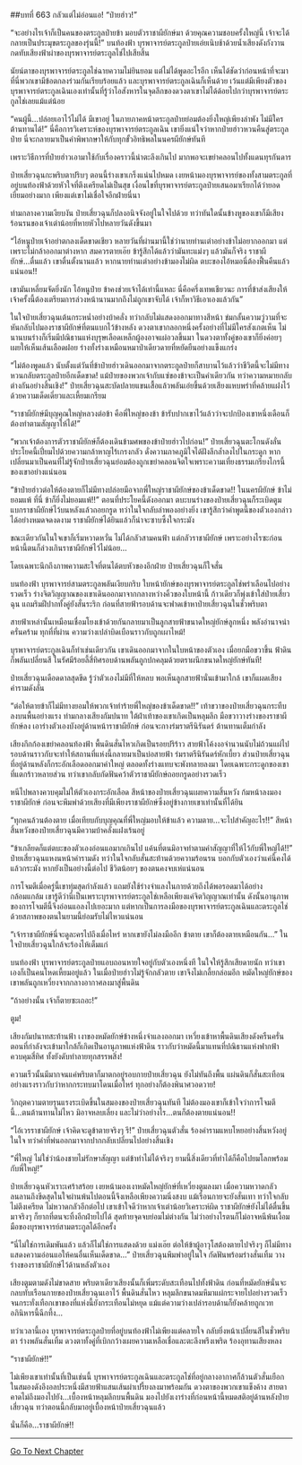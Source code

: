 ##บทที่ 663 กลัวแต่ไม่อ่อนแอ!
“ป๋ายฮ่าว!”

“จะอย่างไรเจ้าก็เป็นคนของตระกูลป๋ายข้า มอบตัวราชาผียักษ์มา ด้วยคุณความชอบครั้งใหญ่นี้ เจ้าจะได้กลายเป็นประมุขตระกูลของรุ่นนี้!” บนท้องฟ้า บุรพาจารย์ตระกูลป๋ายเอ่ยเนิบช้าด้วยน้ำเสียงดังกังวาน กดทับเสียงฟ้าผ่าของบุรพาจารย์ตระกูลไช่ไปเสียสิ้น

นัยน์ตาของบุรพาจารย์ตระกูลไช่ฉายความไม่ยินยอม แต่ไม่ได้พูดอะไรอีก เห็นได้ชัดว่าก่อนหน้าที่จะมาที่นี่พวกเขามีข้อตกลงร่วมกันเรียบร้อยแล้ว และบุรพาจารย์ตระกูลเฉินก็เห็นด้วย เว้นแต่มีเพียงตัวของบุรพาจารย์ตระกูลเฉินเองเท่านั้นที่รู้ว่าไอสังหารในจุดลึกของดวงตาเขาไม่ได้ด้อยไปกว่าบุรพาจารย์ตระกูลไช่เลยแม้แต่น้อย

“คนผู้นี้...ปล่อยเอาไว้ไม่ได้ มีเขาอยู่ ในภายภาคหน้าตระกูลป๋ายย่อมต้องยิ่งใหญ่เพียงลำพัง ไม่มีใครต้านทานได้!” นี่คือการวิเคราะห์ของบุรพาจารย์ตระกูลเฉิน เขายิ่งแน่ใจว่าหากป๋ายฮ่าวหวนคืนสู่ตระกูลป๋าย นี่จะกลายมาเป็นคำพิพากษาให้กับทุกขั้วอิทธิพลในนครผียักษ์ทันที

เพราะวิธีการที่ป๋ายฮ่าวเอามาใช้กับเรื่องคราวนี้น่าตะลึงเกินไป มากพอจะเขย่าคลอนไปทั้งแดนทุรกันดาร

ป๋ายเสี่ยวฉุนกะพริบตาปริบๆ ตอนนี้ร่างเขาเกร็งแน่นไปหมด เงยหน้ามองบุรพาจารย์ของทั้งสามตระกูลที่อยู่บนท้องฟ้าด้วยหัวใจที่ตึงเครียดไม่เป็นสุข เงื่อนไขที่บุรพาจารย์ตระกูลป๋ายเสนอมาเรียกได้ว่ายอดเยี่ยมอย่างมาก เพียงแต่เขาไม่เชื่อใจอีกฝ่ายนี่นา

ท่ามกลางความเงียบงัน ป๋ายเสี่ยวฉุนก็ปลงอนิจจังอยู่ในใจไปด้วย ทว่าทันใดนั้นข้างหูของเขาก็มีเสียงร้อนรนของเจ้าเต่าน้อยที่หายหัวไปหลายวันดังขึ้นมา

“ไอ้หนูป๋ายเจ้าอย่าตกลงเด็ดขาดเชียว หลายวันที่ผ่านมานี้ใช่ว่านายท่านเต่าอย่างข้าไม่อยากออกมา แต่เพราะไม่กล้าออกมาต่างหาก สมควรตายเอ๊ย ข้ารู้สึกได้แล้วว่ามันทะแม่งๆ แล้วมันก็จริง ราชาผียักษ์...ตื่นแล้ว เขาตื่นตั้งนานแล้ว หากนายท่านเต่าอย่างข้ามองไม่ผิด ตบะของไอ้หมอนี่ต้องฟื้นคืนแล้วแน่นอน!!

เขามันเหลี่ยมจัดยิ่งนัก ไอ้หนูป๋าย ข้าคงช่วยเจ้าได้เท่านี้แหละ นี่คือครึ่งเทพเชียวนะ การที่ข้าส่งเสียงให้เจ้าครั้งนี้ต้องเตรียมการล่วงหน้านานมากถึงไม่ถูกเขาจับได้ เจ้าก็หาวิธีเอาเองแล้วกัน”

ในใจป๋ายเสี่ยวฉุนเต้นกระหน่ำอย่างบ้าคลั่ง ทว่ากลับไม่แสดงออกมาทางสีหน้า ข่มกลั้นความวู่วามที่จะหันกลับไปมองราชาผียักษ์ที่ตนแบกไว้ข้างหลัง ดวงตาเขากลอกหนึ่งครั้งอย่างที่ไม่มีใครสังเกตเห็น ไม่นานบนร่างก็เริ่มมีปณิธานแห่งบุรุษเลือดเหล็กผู้องอาจแผ่อวลขึ้นมา ในดวงตาทั้งคู่ของเขาก็ยิ่งค่อยๆ เผยให้เห็นเส้นเลือดฝอย ร่างทั้งร่างเหมือนหมาป่าเดียวดายที่หยัดยืนอย่างแข็งแกร่ง

“ไม่ต้องพูดแล้ว นับตั้งแต่วันที่ข้าป๋ายฮ่าวเดินออกมาจากตระกูลป๋ายก็สาบานไว้แล้วว่าชีวิตนี้จะไม่มีทางหวนกลับตระกูลป๋ายอีกเด็ดขาด! แม้ป๋ายของพวกเจ้ากับแซ่ของข้าจะเป็นคำเดียวกัน ทว่าความหมายกลับต่างกันอย่างสิ้นเชิง!” ป๋ายเสี่ยวฉุนสะบัดปลายแขนเสื้อแล้วพลันเอ่ยขึ้นด้วยเสียงแหบพร่าที่คล้ายแฝงไว้ด้วยความเด็ดเดี่ยวและเหี้ยมเกรียม

“ราชาผียักษ์มีบุญคุณใหญ่หลวงต่อข้า คือพี่ใหญ่ของข้า ข้ารับปากเขาไว้แล้วว่าจะปกป้องเขาหนึ่งเดือนก็ต้องทำตามสัญญาให้ได้!”

“พวกเจ้าต้องการตัวราชาผียักษ์ก็ต้องเดินข้ามศพของข้าป๋ายฮ่าวไปก่อน!” ป๋ายเสี่ยวฉุนตะโกนดังลั่น ประโยคนี้เปี่ยมไปด้วยความกล้าหาญไร้เกรงกลัว ดั่งความภาคภูมิใจได้ฝังลึกล้ำลงไปในกระดูก หากเปลี่ยนมาเป็นคนที่ไม่รู้จักป๋ายเสี่ยวฉุนย่อมต้องถูกเขย่าคลอนจิตใจเพราะความเที่ยงธรรมเกรียงไกรนี้ของเขาอย่างแน่นอน

“ข้าป๋ายฮ่าวต่อให้ต้องตายก็ไม่มีทางปล่อยมือจากพี่ใหญ่ราชาผียักษ์ของข้าเด็ดขาด!! ในนครผียักษ์ ข้าไม่ยอมแพ้ ที่นี่ ข้าก็ยิ่งไม่ยอมแพ้!!” ตอนที่ประโยคนี้ดังออกมา ตบะบนร่างของป๋ายเสี่ยวฉุนก็ระเบิดตูม แบกราชาผียักษ์ไว้บนหลังแล้วถอยกรูด ทว่าในใจกลับลำพองอย่างยิ่ง เขารู้สึกว่าคำพูดนี้ของตัวเองกล่าวได้อย่างหมดจดงดงาม ราชาผียักษ์ได้ยินแล้วก็น่าจะซาบซึ้งใจกระมัง

ขณะเดียวกันในใจเขาก็เริ่มหวาดหวั่น ไม่ได้กลัวสามคนฟ้า แต่กลัวราชาผียักษ์ เพราะอย่างไรซะก่อนหน้านี้ตนก็ล่วงเกินราชาผียักษ์ไว้ไม่น้อย...

โดยเฉพาะนึกถึงภาพความสะใจที่ตนได้ตบหัวของอีกฝ่าย ป๋ายเสี่ยวฉุนก็ใจสั่น

บนท้องฟ้า บุรพาจารย์สามตระกูลพลันเงียบกริบ ใบหน้ายักษ์ของบุรพาจารย์ตระกูลไช่พร่าเลือนไปอย่างรวดเร็ว ร่างจิตวิญญาณของเขาเดินออกมาจากกลางหว่างคิ้วของใบหน้านี้ ก้าวเดียวก็พุ่งเข้าใส่ป๋ายเสี่ยวฉุน แถมริมฝีปากทั้งคู่ยังสั่นระริก ก่อนที่สายฟ้ารอบด้านจะฟาดเข้าหาป๋ายเสี่ยวฉุนในชั่วพริบตา

สายฟ้าเหล่านั้นเหมือนเชื่อมโยงเข้าด้วยกันกลายมาเป็นลูกสายฟ้าขนาดใหญ่ยักษ์ลูกหนึ่ง พลังอำนาจน่าครั่นคร้าม ทุกที่ที่ผ่าน ความว่างเปล่าบิดเบือนราวกับถูกเผาไหม้!

บุรพาจารย์ตระกูลเฉินก็ทำเช่นเดียวกัน เขาเดินออกมาจากในใบหน้าของตัวเอง เมื่อยกมือขวาขึ้น ฟ้าดินก็พลันเปลี่ยนสี ในรัศมีร้อยลี้สี่ทิศรอบด้านพลันถูกปกคลุมด้วยตราผนึกขนาดใหญ่ยักษ์ทันที!

ป๋ายเสี่ยวฉุนเดือดดาลสุดขีด รู้ว่าตัวเองไม่มีที่ให้หลบ พอเห็นลูกสายฟ้านั่นเข้ามาใกล้ เขาก็แผดเสียงคำรามดังลั่น

“ต่อให้ตายข้าก็ไม่มีทางยอมให้พวกเจ้าทำร้ายพี่ใหญ่ของข้าเด็ดขาด!!” เท้าขวาของป๋ายเสี่ยวฉุนกระทืบลงบนพื้นอย่างแรง ท่ามกลางเสียงกัมปนาท ใต้ฝ่าเท้าของเขาเกิดเป็นหลุมลึก มือขวาวางร่างของราชาผียักษ์ลง เอาร่างตัวเองบังอยู่ด้านหน้าราชาผียักษ์ ก่อนจะกางร่มราตรีนิรันดร์ ต้านทานเต็มกำลัง

เสียงกึกก้องเขย่าคลอนท้องฟ้า พื้นดินสั่นไหวเกิดเป็นรอยปริร้าว สายฟ้าโค้งงอจำนวนนับไม่ถ้วนแผ่ไปรอบด้านราวกับจะทำให้สถานที่แห่งนี้กลายมาเป็นบ่อสายฟ้า ร่มราตรีนิรันดร์หักเบี้ยว ส่วนป๋ายเสี่ยวฉุนที่อยู่ด้านหลังก็กระอักเลือดออกมาคำใหญ่ ตลอดทั้งร่างแทบจะพังทลายลงมา โดยเฉพาะกระดูกของเขาที่แตกร้าวหลายส่วน ทว่าเขากลับกัดฟันคว้าตัวราชาผียักษ์ถอยกรูดอย่างรวดเร็ว

หนีไปพลางควบคุมไม่ให้ตัวเองกระอักเลือด สีหน้าของป๋ายเสี่ยวฉุนเผยความสิ้นหวัง ก้มหน้าลงมองราชาผียักษ์ ก่อนจะพึมพำด้วยเสียงที่มีเพียงราชาผียักษ์ซึ่งอยู่ข้างกายเขาเท่านั้นที่ได้ยิน

“ทุกคนล้วนต้องตาย เมื่อเทียบกับบุญคุณที่พี่ใหญ่มอบให้ข้าแล้ว ความตาย...จะไปสำคัญอะไร!!” สีหน้าสิ้นหวังของป๋ายเสี่ยวฉุนมีความบ้าคลั่งแฝงเร้นอยู่

“ข้าเกลียดก็แต่ตบะของตัวเองอ่อนแอมากเกินไป แค้นที่ตนมิอาจทำตามคำสัญญาที่ให้ไว้กับพี่ใหญ่ได้!!” ป๋ายเสี่ยวฉุนแหงนหน้าคำรามดัง ทว่าในใจกลับสั่นสะท้านด้วยความร้อนรน บอกกับตัวเองว่าแค่นี้คงได้แล้วกระมัง หากยังเป็นอย่างนี้ต่อไป ชีวิตน้อยๆ ของตนคงจบเห่แน่นอน

การโจมตีเมื่อครู่นี้เขาทุ่มสุดกำลังแล้ว แถมยังใช้ร่างจำแลงในกายด้วยถึงได้พอรอดมาได้อย่างกล้อมแกล้ม เขารู้ดีว่านี่เป็นเพราะบุรพาจารย์ตระกูลไช่เหลือเพียงแค่จิตวิญญาณเท่านั้น ดังนั้นอานุภาพของการโจมตีนี้จึงอ่อนแอลงไปเยอะมาก แต่หากเป็นการลงมือของบุรพาจารย์ตระกูลเฉินและตระกูลไช่ ด้วยสภาพของตนในยามนี้ย่อมรับไม่ไหวแน่นอน

“เจ้าราชาผียักษ์นี่จะดูละครไปถึงเมื่อไหร่ หากเขายังไม่ลงมืออีก ข้าตาย เขาก็ต้องตายเหมือนกัน...” ในใจป๋ายเสี่ยวฉุนใกล้จะร้องไห้เต็มแก่

บนท้องฟ้า บุรพาจารย์ตระกูลป๋ายแอบถอนหายใจอยู่กับตัวเองหนึ่งที ในใจให้รู้สึกเสียดายนัก ทว่าเขาเองก็เป็นคนโหดเหี้ยมอยู่แล้ว ในเมื่อป๋ายฮ่าวไม่รู้จักกลัวตาย เขาจึงไม่เกลี้ยกล่อมอีก หมัดใหญ่ยักษ์ของเขาพลันถูกเหวี่ยงจากกลางอากาศลงมาสู่พื้นดิน

“ถ้าอย่างนั้น เจ้าก็ตายซะเถอะ!”

ตูม!

เสียงกัมปนาทสะท้านฟ้า เงาของหมัดยักษ์ข้างหนึ่งจำแลงออกมา เหวี่ยงเข้าหาพื้นดินเสียงดังครืนครั่น ตอนที่กำลังจะเข้ามาใกล้ก็เกิดเป็นอานุภาพแห่งฟ้าดิน ราวกับว่าหมัดนี้มาแทนที่ปณิธานแห่งฟากฟ้า ควบคุมสี่ทิศ ทั้งยังดับทำลายทุกสรรพสิ่ง!

ความเร็วนั้นมีมากจนแค่พริบตาก็มาตกอยู่รอบกายป๋ายเสี่ยวฉุน ยังไม่ทันถึงพื้น แผ่นดินก็สั่นสะเทือนอย่างแรงราวกับว่าหากกระทบมาโดนเมื่อไหร่ ทุกอย่างก็ต้องพินาศวอดวาย!

วิกฤตความตายรุนแรงระเบิดขึ้นในสมองของป๋ายเสี่ยวฉุนทันที ไม่ต้องมองเขาก็เข้าใจว่าการโจมตีนี้...ตนต้านทานไม่ไหว มิอาจหลบเลี่ยง และไม่ว่าอย่างไร...ตนก็ต้องตายแน่นอน!!

“ไอ้เวรราชาผียักษ์ เจ้าคิดจะดูข้าตายจริงๆ รึ!” ป๋ายเสี่ยวฉุนตัวสั่น ร้องคำรามแหบโหยอย่างสิ้นหวังอยู่ในใจ ทว่าคำที่พ่นออกมาจากปากกลับเปลี่ยนไปอย่างสิ้นเชิง

“พี่ใหญ่ ไม่ใช่ว่าน้องชายไม่รักษาสัญญา แต่ข้าทำไม่ได้จริงๆ ยามนี้สิ่งเดียวที่ทำได้ก็คือไปยมโลกพร้อมกับพี่ใหญ่!”

ป๋ายเสี่ยวฉุนหัวเราะเศร้าสร้อย เงยหน้ามองเงาหมัดใหญ่ยักษ์ที่เหวี่ยงตูมลงมา เมื่อความหวาดกลัวลนลานถึงขีดสุดในใจผ่านพ้นไปตอนนี้จึงเหลือเพียงความนิ่งสงบ แม้เรือนกายจะยังสั่นเทา ทว่าใจกลับไม่ตึงเครียด ไม่หวาดกลัวอีกต่อไป เขาเข้าใจดีว่าหากเจ้าเต่าน้อยวิเคราะห์ผิด ราชาผียักษ์ยังไม่ได้ตื่นขึ้นมาจริงๆ ก็ยากที่ตนจะทิ้งอีกฝ่ายไปได้ สุดท้ายจุดจบย่อมไม่ต่างกัน ไม่ว่าอย่างไรตนก็ไม่อาจหนีพ้นเงื้อมมือของบุรพาจารย์สามตระกูลได้อีกครั้ง

“นี่ไม่ใช่การเดิมพันแล้ว แล้วก็ไม่ใช่การแสดงด้วย แม่งเอ๊ย ต่อให้ข้าผู้อาวุโสต้องตายไปจริงๆ ก็ไม่มีทางแสดงความอ่อนแอให้คนอื่นเห็นเด็ดขาด...” ป๋ายเสี่ยวฉุนพึมพำอยู่ในใจ กัดฟันพร้อมร่างสั่นเทิ้ม วางร่างของราชาผียักษ์ไว้ด้านหลังตัวเอง

เสียงตูมตามดังไม่ขาดสาย พริบตาเดียวเสียงนั้นก็เพิ่มระดับสะเทือนไปทั้งฟ้าดิน ก่อนที่หมัดยักษ์นั่นจะกลบทับเรือนกายของป๋ายเสี่ยวฉุนเอาไว้ พื้นดินสั่นไหว หลุมลึกขนาดมหึมาแผ่กระจายไปอย่างรวดเร็ว จนกระทั่งเทือกเขาของที่แห่งนี้ยังกระเทือนไม่หยุด แม้แต่ความว่างเปล่ารอบด้านก็ยังคล้ายถูกเวทอภินิหารนี้ฉีกทึ้ง...

ทว่าเวลานี้เอง บุรพาจารย์ตระกูลป๋ายที่อยู่บนท้องฟ้าไม่เพียงแต่คลายใจ กลับยิ่งหน้าเปลี่ยนสีในชั่วพริบตา ร่างพลันสั่นเทิ้ม ดวงตาทั้งคู่ที่เบิกกว้างเผยความเหลือเชื่อและตะลึงพรึงเพริด ร้องอุทานเสียงหลง

“ราชาผียักษ์!!”

ไม่เพียงเขาเท่านั้นที่เป็นเช่นนี้ บุรพาจารย์ตระกูลเฉินและตระกูลไช่ที่อยู่กลางอากาศก็ล้วนตัวสั่นเยือก ในสมองดังอึงอลประหนึ่งมีสายฟ้าแสนเส้นผ่าเปรี้ยงลงมาพร้อมกัน ดวงตาของพวกเขาแข็งค้าง สายตาคาดไม่ถึงมองไปยัง...เบื้องหน้าหลุมลึกบนพื้นดิน มองไปยังเงาร่างที่ก่อนหน้านี้หมดสติอยู่ด้านหลังป๋ายเสี่ยวฉุน ทว่าตอนนี้กลับมาอยู่เบื้องหน้าป๋ายเสี่ยวฉุนแล้ว

นั่นก็คือ...ราชาผียักษ์!!

------


[Go To Next Chapter]( ./101.md)